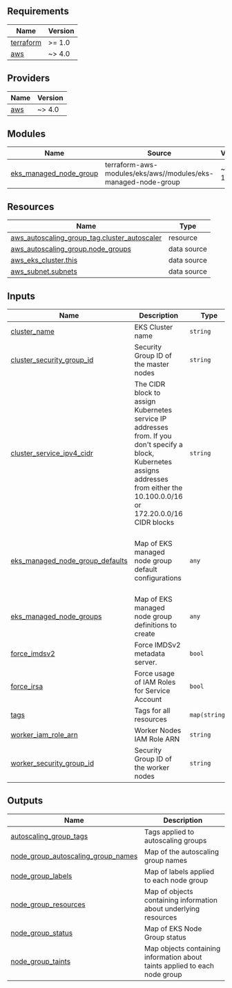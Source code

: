 <!-- BEGIN_TF_DOCS -->
## Requirements

| Name | Version |
|------|---------|
| <a name="requirement_terraform"></a> [terraform](#requirement\_terraform) | >= 1.0 |
| <a name="requirement_aws"></a> [aws](#requirement\_aws) | ~> 4.0 |

## Providers

| Name | Version |
|------|---------|
| <a name="provider_aws"></a> [aws](#provider\_aws) | ~> 4.0 |

## Modules

| Name | Source | Version |
|------|--------|---------|
| <a name="module_eks_managed_node_group"></a> [eks\_managed\_node\_group](#module\_eks\_managed\_node\_group) | terraform-aws-modules/eks/aws//modules/eks-managed-node-group | ~> 18.26.0 |

## Resources

| Name | Type |
|------|------|
| [aws_autoscaling_group_tag.cluster_autoscaler](https://registry.terraform.io/providers/hashicorp/aws/latest/docs/resources/autoscaling_group_tag) | resource |
| [aws_autoscaling_group.node_groups](https://registry.terraform.io/providers/hashicorp/aws/latest/docs/data-sources/autoscaling_group) | data source |
| [aws_eks_cluster.this](https://registry.terraform.io/providers/hashicorp/aws/latest/docs/data-sources/eks_cluster) | data source |
| [aws_subnet.subnets](https://registry.terraform.io/providers/hashicorp/aws/latest/docs/data-sources/subnet) | data source |

## Inputs

| Name | Description | Type | Default | Required |
|------|-------------|------|---------|:--------:|
| <a name="input_cluster_name"></a> [cluster\_name](#input\_cluster\_name) | EKS Cluster name | `string` | n/a | yes |
| <a name="input_cluster_security_group_id"></a> [cluster\_security\_group\_id](#input\_cluster\_security\_group\_id) | Security Group ID of the master nodes | `string` | n/a | yes |
| <a name="input_cluster_service_ipv4_cidr"></a> [cluster\_service\_ipv4\_cidr](#input\_cluster\_service\_ipv4\_cidr) | The CIDR block to assign Kubernetes service IP addresses from. If you don't specify a block, Kubernetes assigns addresses from either the 10.100.0.0/16 or 172.20.0.0/16 CIDR blocks | `string` | `null` | no |
| <a name="input_eks_managed_node_group_defaults"></a> [eks\_managed\_node\_group\_defaults](#input\_eks\_managed\_node\_group\_defaults) | Map of EKS managed node group default configurations | `any` | <pre>{<br>  "create_iam_role": false,<br>  "create_security_group": false,<br>  "protect_from_scale_in": false,<br>  "update_launch_template_default_version": true<br>}</pre> | no |
| <a name="input_eks_managed_node_groups"></a> [eks\_managed\_node\_groups](#input\_eks\_managed\_node\_groups) | Map of EKS managed node group definitions to create | `any` | `{}` | no |
| <a name="input_force_imdsv2"></a> [force\_imdsv2](#input\_force\_imdsv2) | Force IMDSv2 metadata server. | `bool` | `true` | no |
| <a name="input_force_irsa"></a> [force\_irsa](#input\_force\_irsa) | Force usage of IAM Roles for Service Account | `bool` | `true` | no |
| <a name="input_tags"></a> [tags](#input\_tags) | Tags for all resources | `map(string)` | `{}` | no |
| <a name="input_worker_iam_role_arn"></a> [worker\_iam\_role\_arn](#input\_worker\_iam\_role\_arn) | Worker Nodes IAM Role ARN | `string` | n/a | yes |
| <a name="input_worker_security_group_id"></a> [worker\_security\_group\_id](#input\_worker\_security\_group\_id) | Security Group ID of the worker nodes | `string` | n/a | yes |

## Outputs

| Name | Description |
|------|-------------|
| <a name="output_autoscaling_group_tags"></a> [autoscaling\_group\_tags](#output\_autoscaling\_group\_tags) | Tags applied to autoscaling groups |
| <a name="output_node_group_autoscaling_group_names"></a> [node\_group\_autoscaling\_group\_names](#output\_node\_group\_autoscaling\_group\_names) | Map of the autoscaling group names |
| <a name="output_node_group_labels"></a> [node\_group\_labels](#output\_node\_group\_labels) | Map of labels applied to each node group |
| <a name="output_node_group_resources"></a> [node\_group\_resources](#output\_node\_group\_resources) | Map of objects containing information about underlying resources |
| <a name="output_node_group_status"></a> [node\_group\_status](#output\_node\_group\_status) | Map of EKS Node Group status |
| <a name="output_node_group_taints"></a> [node\_group\_taints](#output\_node\_group\_taints) | Map objects containing information about taints applied to each node group |
<!-- END_TF_DOCS -->
